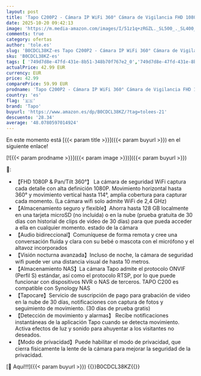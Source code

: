 ```yaml
---
layout: post
title: 'Tapo C200P2 - Cámara IP WiFi 360° Cámara de Vigilancia FHD 1080p Visión Nocturna  Notificaciones en Tiempo Real  Admite Tarjeta SD Detección de Movimiento Control Remoto Compatible con Alexa'
date: 2025-10-20 09:42:13
image: 'https://m.media-amazon.com/images/I/51z1q+zRGZL._SL500_._SL400_.jpg'
comments: true
category: ofertas
author: 'tole.es'
slug: 'B0CDCL38KZ-es Tapo C200P2 - Cámara IP WiFi 360° Cámara de Vigilancia FHD...'
sku: 'B0CDCL38KZ-es'
tags: [ '749d7d8e-47fd-431e-8b51-348b70f767e2_0','749d7d8e-47fd-431e-8b51-348b70f767e2_101','749d7d8e-47fd-431e-8b51-348b70f767e2_8501','Arborist Merchandising Root','CML-Tech','Cámaras bala de vigilancia','Cámaras de vigilancia','Electrónica','Fotografía y videocámaras','Los favoritos de nuestros clientes: Electrónica','Self Service','Smart Home and Security','Special Features Stores','Tech all','alexa','tapo','🇪🇸', ]
actualPrice: 42.99 EUR
currency: EUR
price: 42.99
comparePrice: 59.99 EUR
prodname: 'Tapo C200P2 - Cámara IP WiFi 360° Cámara de Vigilancia FHD 1080p Visión Nocturna  Notificaciones en Tiempo Real  Admite Tarjeta SD Detección de Movimiento Control Remoto Compatible con Alexa'
country: 'es'
flag: '🇪🇸'
brand: 'Tapo'
buyurl: 'https://www.amazon.es/dp/B0CDCL38KZ/?tag=tolees-21'
descuento: '28.34'
average: '48.0780597014924'
---
```


En este momento está [{{< param title >}}]({{< param buyurl >}}) en el siguiente enlace!

[![{{< param prodname >}}]({{< param image >}})]({{< param buyurl >}})

🔎:

- 【FHD 1080P & Pan/Tilt 360°】 La cámara de seguridad WiFi captura cada detalle con alta definición 1080P. Movimiento horizontal hasta 360° y movimiento vertical hasta 114°, amplia cobertura para capturar cada momento. (La cámara wifi solo admite WiFi de 2,4 GHz)
- 【Almacenamiento seguro y flexible】Ahorra hasta 128 GB localmente en una tarjeta microSD (no incluida) o en la nube (prueba gratuita de 30 días con historial de clips de video de 30 días) para que pueda acceder a ella en cualquier momento. estado de la cámara
- 【Audio bidireccional】Comuníquese de forma remota y cree una conversación fluida y clara con su bebé o mascota con el micrófono y el altavoz incorporados
- 【Visión nocturna avanzada】Incluso de noche, la cámara de seguridad wifi puede ver una distancia visual de hasta 10 metros.
- 【Almacenamiento NAS】La cámara Tapo admite el protocolo ONVIF (Perfil S) estándar, así como el protocolo RTSP, por lo que puede funcionar con dispositivos NVR o NAS de terceros. TAPO C200 es compatible con Synology NAS
- 【Tapocare】Servicio de suscripción de pago para grabación de video en la nube de 30 días, notificaciones con captura de fotos y seguimiento de movimiento. (30 días de prueba gratis)
- 【Detección de movimiento y alarmas】 Recibe notificaciones instantáneas de la aplicación Tapo cuando se detecta movimiento. Activa efectos de luz y sonido para ahuyentar a los visitantes no deseados.
- 【Modo de privacidad】Puede habilitar el modo de privacidad, que cierra físicamente la lente de la cámara para mejorar la seguridad de la privacidad.

[🛒 Aquí!!!]({{< param buyurl >}})
{{<world>}}B0CDCL38KZ{{</world>}}
